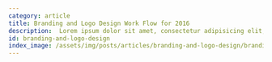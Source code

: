 ```yaml
---
category: article
title: Branding and Logo Design Work Flow for 2016
description:  Lorem ipsum dolor sit amet, consectetur adipisicing elit, sed do eiusmod tempor incididunt ut labore et dolore magna a ...
id: branding-and-logo-design
index_image: /assets/img/posts/articles/branding-and-logo-design/branding-and-logo-design.jpg
---
```

